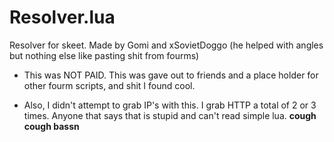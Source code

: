 # Resolver.lua
Resolver for skeet. Made by Gomi and xSovietDoggo (he helped with angles but nothing else like pasting shit from fourms)

* This was NOT PAID. This was gave out to friends and a place holder for other fourm scripts, and shit I found cool.


* Also, I didn't attempt to grab IP's with this. I grab HTTP a total of 2 or 3 times. Anyone that says that is stupid and can't read simple lua. **cough cough bassn**
